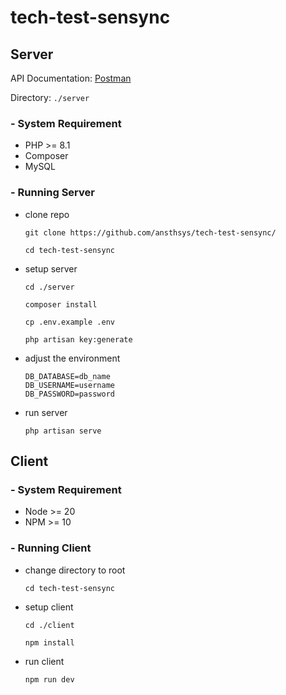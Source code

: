 # tech-test-sensync

## Server

API Documentation: [Postman](https://documenter.getpostman.com/view/29860763/2sAYJ3Egy2)

Directory: `./server`

### - System Requirement

- PHP >= 8.1
- Composer
- MySQL

### - Running Server

- clone repo

  ```
  git clone https://github.com/ansthsys/tech-test-sensync/
  ```

  ```
  cd tech-test-sensync
  ```
- setup server

  ```
  cd ./server
  ```
  
  ```
  composer install
  ```
  
  ```
  cp .env.example .env
  ```
  
  ```
  php artisan key:generate
  ```
- adjust the environment

  ```env
  DB_DATABASE=db_name
  DB_USERNAME=username
  DB_PASSWORD=password
  ```
- run server

  ```
  php artisan serve
  ```

## Client

### - System Requirement

- Node >= 20
- NPM >= 10

### - Running Client

- change directory to root
  ```
  cd tech-test-sensync
  ```
- setup client

  ```
  cd ./client
  ```
  
  ```
  npm install
  ```

- run client

  ```
  npm run dev
  ```
